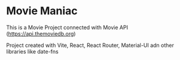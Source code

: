 # Movie Maniac

This is a Movie Project connected with Movie API (https://api.themoviedb.org)

Project created with Vite, React, React Router, Material-UI adn other libraries like date-fns

